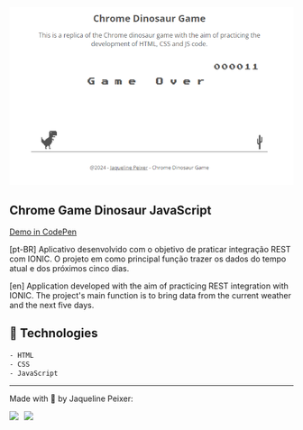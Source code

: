 ![](./screenshot-chrome-dino.png)

<h2>Chrome Game Dinosaur JavaScript</h2>

[Demo in CodePen](https://codepen.io/jaquelinepeixer/pen/ZEPKxom)

[pt-BR] Aplicativo desenvolvido com o objetivo de praticar integração REST com IONIC. O projeto em como principal função trazer os dados do tempo atual e dos próximos cinco dias.

[en] Application developed with the aim of practicing REST integration with IONIC. The project's main function is to bring data from the current weather and the next five days.

## 🚀 Technologies 
    - HTML
    - CSS
    - JavaScript

---

Made with 🧡 by Jaqueline Peixer:

<div style="display: flex; gap: 10px;">
    <a href="https://www.linkedin.com/in/jaquelinepeixer/" target="_blank"><img src="https://img.shields.io/badge/-LinkedIn-%230077B5?style=for-the-badge&logo=linkedin&logoColor=white"></a>
   <a href="mailto:peixer.jaqueline@gmail.com" target="_blank"><img src="https://img.shields.io/badge/Gmail-D14836?style=for-the-badge&logo=gmail&logoColor=white"></a> 
</div>